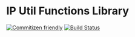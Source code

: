 # IP Util Functions Library

[![Commitizen friendly](https://img.shields.io/badge/commitizen-friendly-brightgreen.svg)](http://commitizen.github.io/cz-cli/)
[![Build Status](https://travis-ci.org/librasean/IP-Utils.svg?branch=master)](https://travis-ci.org/librasean/IP-Utils)
